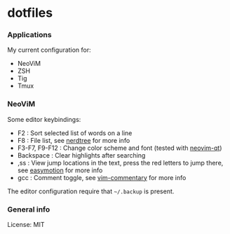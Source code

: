 # dotfiles

### Applications

My current configuration for:

* NeoViM
* ZSH
* Tig
* Tmux

### NeoViM

Some editor keybindings:

* F2 : Sort selected list of words on a line
* F8 : File list, see [nerdtree](https://github.com/scrooloose/nerdtree) for more info
* F3-F7, F9-F12 : Change color scheme and font (tested with [neovim-qt](https://github.com/equalsraf/neovim-qt))
* Backspace : Clear highlights after searching
* ,ss : View jump locations in the text, press the red letters to jump there, see [easymotion](https://github.com/easymotion/vim-easymotion) for more info
* gcc : Comment toggle, see [vim-commentary](https://github.com/tpope/vim-commentary) for more info

The editor configuration require that `~/.backup` is present.

### General info

License: MIT
